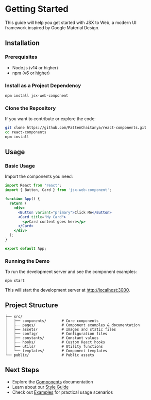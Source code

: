 # Getting Started

This guide will help you get started with JSX to Web, a modern UI framework inspired by Google Material Design.

## Installation

### Prerequisites

- Node.js (v14 or higher)
- npm (v6 or higher)

### Install as a Project Dependency

```bash
npm install jsx-web-component
```

### Clone the Repository

If you want to contribute or explore the code:

```bash
git clone https://github.com/PattemChaitanya/react-components.git
cd react-components
npm install
```

## Usage

### Basic Usage

Import the components you need:

```jsx
import React from 'react';
import { Button, Card } from 'jsx-web-component';

function App() {
  return (
    <div>
      <Button variant="primary">Click Me</Button>
      <Card title="My Card">
        <p>Card content goes here</p>
      </Card>
    </div>
  );
}

export default App;
```

### Running the Demo

To run the development server and see the component examples:

```bash
npm start
```

This will start the development server at [http://localhost:3000](http://localhost:3000).

## Project Structure

```
├── src/
│   ├── components/       # Core components
│   ├── pages/            # Component examples & documentation
│   ├── assets/           # Images and static files
│   ├── config/           # Configuration files
│   ├── constants/        # Constant values
│   ├── hooks/            # Custom React hooks
│   ├── utils/            # Utility functions
│   └── templates/        # Component templates
└── public/               # Public assets
```

## Next Steps

- Explore the [Components](./components.md) documentation
- Learn about our [Style Guide](./style-guide.md)
- Check out [Examples](./examples.md) for practical usage scenarios 